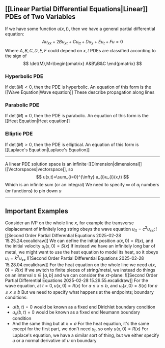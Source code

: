 ## [[Linear Partial Differential Equations|Linear]] PDEs of Two Variables
If we have some function $u(x,t)$, then we have a general partial differential equation:
$$
Au_{xx}+2Bu_{xt}+Cu_{tt}+Du_{x}+Eu_{t}+Fu=0
$$
Where $A,B,C,D,E,F$ could depend on $x,t$
PDEs are classified according to the sign of
$$
\det(M),M=\begin{pmatrix}
A&B\\B&C
\end{pmatrix}
$$
### Hyperbolic PDE
If $\det(M)<0$, then the PDE is hyperbolic. An equation of this form is the [[Wave Equation|Wave equation]]
These describe propagation along lines
### Parabolic PDE
If $\det (M)=0$, then the PDE is parabolic. An equation of this form is the [[Heat Equation|Heat equation]] 
### Elliptic PDE
If $\det(M)>0$, then the PDE is elliptical. An equation of this form is [[Laplace's Equation|Laplace's Equation]]
___
A linear PDE solution space is an infinite-[[Dimension|dimensional]] [[Vectorspaces|vectorspace]], so
$$
u(x,t)=\sum_{i=0}^{\infty} a_{i}u_{i}(x,t) 
$$
Which is an infinite sum (or an integral)
We need to specify $\infty$ of $a_{i}$ numbers (or functions) to pin down $u$
___
## Important Examples
Consider an IVP on the whole line $x$, for example the transverse displacement of infinitely long string obeys the wave equation $u_{tt}=c^{2}u_{x x}$:
![[Second Order Partial Differential Equations 2025-02-28 15.25.24.excalidraw]]
We can define the initial position $u(x,0)=R(x)$, and the initial velocity $u_{t}(x,0)=S(x)$
If instead we have an infinitely long bar of metal, we might want to use the heat equation to model its heat, so it obeys $u_{t}=k^{2}u_{x x}$
![[Second Order Partial Differential Equations 2025-02-28 15.28.04.excalidraw]]
For the heat equation on the whole line we need $u(x,0)=R(x)$
If we switch to finite pieces of string/metal, we instead do things on an interval $x\in[a,b]$ and we can consider the $xt$-plane:
![[Second Order Partial Differential Equations 2025-02-28 15.29.55.excalidraw]]
For the wave equation, at $t=0,u(x,0)=R(x)$ for $a\leq x\leq b$, and $u_{t}(x,0)=S(x)$ for $a\leq x\leq b$
But we need to specify what happens at the endpoints; boundary conditions: 
- $u(b,t)=0$ would be known as a fixed end Dirichlet boundary condition
- $u_{x}(b,t)=0$ would be known as a fixed end Neumann boundary condition
- And the same thing but at $x=a$
For the heat equation, it's the same except for the first part, we don't need $u_{t}$, so only $u(x,0)=R(x)$
For Laplace's equation, we have a similar sort of thing, but we either specify $u$ or a normal derivative of $u$ on boundary